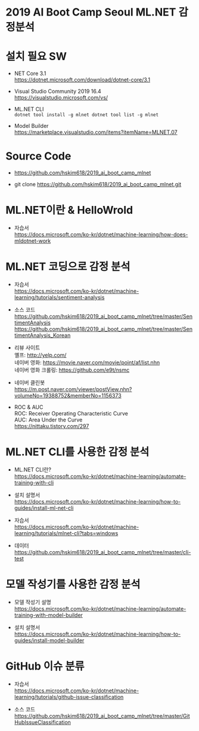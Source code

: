 # 2019 AI Boot Camp Seoul ML.NET 감정분석


# 설치 필요 SW

* NET Core 3.1<br>
https://dotnet.microsoft.com/download/dotnet-core/3.1

* Visual Studio Community 2019 16.4<br>
https://visualstudio.microsoft.com/vs/

* ML.NET CLI<br>
`dotnet tool install -g mlnet
dotnet tool list -g
mlnet`

* Model Builder<br>
https://marketplace.visualstudio.com/items?itemName=MLNET.07



# Source Code
* https://github.com/hskim618/2019_ai_boot_camp_mlnet

* git clone https://github.com/hskim618/2019_ai_boot_camp_mlnet.git


# ML.NET이란 & HelloWrold
* 자습서<br>
https://docs.microsoft.com/ko-kr/dotnet/machine-learning/how-does-mldotnet-work



# ML.NET 코딩으로 감정 분석
* 자습서<br>
https://docs.microsoft.com/ko-kr/dotnet/machine-learning/tutorials/sentiment-analysis

* 소스 코드<br>
https://github.com/hskim618/2019_ai_boot_camp_mlnet/tree/master/SentimentAnalysis<br>
https://github.com/hskim618/2019_ai_boot_camp_mlnet/tree/master/SentimentAnalysis_Korean

* 리뷰 사이트<br>
옐프: http://yelp.com/<br>
네이버 영화: https://movie.naver.com/movie/point/af/list.nhn<br>
네이버 영화 크롤링: https://github.com/e9t/nsmc

* 네이버 클린봇<br>
https://m.post.naver.com/viewer/postView.nhn?volumeNo=19388752&memberNo=1156373

* ROC & AUC<br>
ROC: Receiver Operating Characteristic Curve<br>
AUC: Area Under the Curve<br>
https://nittaku.tistory.com/297


# ML.NET CLI를 사용한 감정 분석
* ML.NET CLI란?<br>
https://docs.microsoft.com/ko-kr/dotnet/machine-learning/automate-training-with-cli

* 설치 설명서<br>
https://docs.microsoft.com/ko-kr/dotnet/machine-learning/how-to-guides/install-ml-net-cli

* 자습서<br>
https://docs.microsoft.com/ko-kr/dotnet/machine-learning/tutorials/mlnet-cli?tabs=windows

* 데이터<br>
https://github.com/hskim618/2019_ai_boot_camp_mlnet/tree/master/cli-test


# 모델 작성기를 사용한 감정 분석
* 모델 작성기 설명<br>
https://docs.microsoft.com/ko-kr/dotnet/machine-learning/automate-training-with-model-builder

* 설치 설명서<br>
https://docs.microsoft.com/ko-kr/dotnet/machine-learning/how-to-guides/install-model-builder


# GitHub 이슈 분류
* 자습서<br>
https://docs.microsoft.com/ko-kr/dotnet/machine-learning/tutorials/github-issue-classification

* 소스 코드<br>
https://github.com/hskim618/2019_ai_boot_camp_mlnet/tree/master/GitHubIssueClassification

